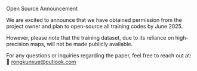 Open Source Announcement

  We are excited to announce that we have obtained permission from the project owner and plan to open-source all training codes by June 2025.

  However, please note that the training dataset, due to its reliance on high-precision maps, will not be made publicly available.

For any questions or inquiries regarding the paper, feel free to reach out at:
📧 rongkunxue@outlook.com

